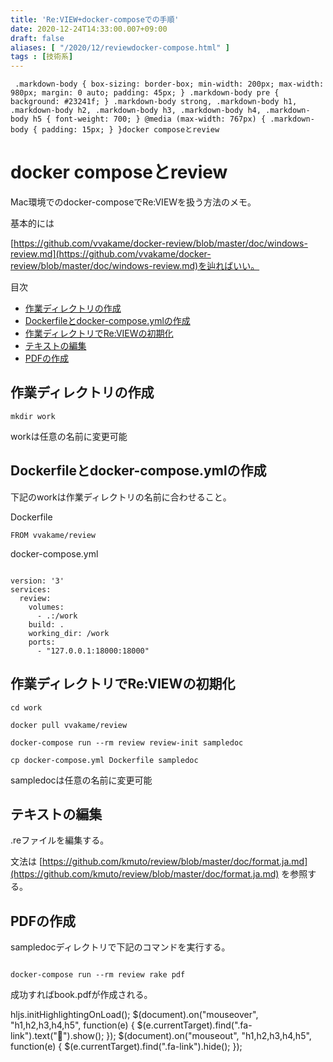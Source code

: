 ```yaml
---
title: 'Re:VIEW+docker-composeでの手順'
date: 2020-12-24T14:33:00.007+09:00
draft: false
aliases: [ "/2020/12/reviewdocker-compose.html" ]
tags : [技術系]
---
```


     .markdown-body { box-sizing: border-box; min-width: 200px; max-width: 980px; margin: 0 auto; padding: 45px; } .markdown-body pre { background: #23241f; } .markdown-body strong, .markdown-body h1, .markdown-body h2, .markdown-body h3, .markdown-body h4, .markdown-body h5 { font-weight: 700; } @media (max-width: 767px) { .markdown-body { padding: 15px; } }docker composeとreview

docker composeとreview[](#docker_composeとreview "docker_composeとreview")
=======================================================================

Mac環境でのdocker-composeでRe:VIEWを扱う方法のメモ。

基本的には

[https://github.com/vvakame/docker-review/blob/master/doc/windows-review.md](https://github.com/vvakame/docker-review/blob/master/doc/windows-review.md)を辿ればいい。

目次

*   [作業ディレクトリの作成](#作業ディレクトリの作成)
*   [Dockerfileとdocker-compose.ymlの作成](#Dockerfileとdocker-compose.ymlの作成)
*   [作業ディレクトリでRe:VIEWの初期化](#作業ディレクトリでRe:VIEWの初期化)
*   [テキストの編集](#テキストの編集)
*   [PDFの作成](#PDFの作成)

作業ディレクトリの作成[](#作業ディレクトリの作成 "作業ディレクトリの作成")
-----------------------------------------

```
mkdir work
```

workは任意の名前に変更可能

Dockerfileとdocker-compose.ymlの作成[](#Dockerfileとdocker-compose.ymlの作成 "Dockerfileとdocker-compose.ymlの作成")
--------------------------------------------------------------------------------------------------------

下記のworkは作業ディレクトリの名前に合わせること。

Dockerfile

```
FROM vvakame/review
```

docker-compose.yml

```
  
version: '3'  
services:  
  review:  
    volumes:  
      - .:/work  
    build: .  
    working_dir: /work  
    ports:  
      - "127.0.0.1:18000:18000"
```

作業ディレクトリでRe:VIEWの初期化[](#作業ディレクトリでRe:VIEWの初期化 "作業ディレクトリでRe:VIEWの初期化")
--------------------------------------------------------------------

```
cd work  
  
docker pull vvakame/review  
  
docker-compose run --rm review review-init sampledoc  
  
cp docker-compose.yml Dockerfile sampledoc  

```

sampledocは任意の名前に変更可能

テキストの編集[](#テキストの編集 "テキストの編集")
-----------------------------

.reファイルを編集する。

文法は [https://github.com/kmuto/review/blob/master/doc/format.ja.md](https://github.com/kmuto/review/blob/master/doc/format.ja.md) を参照する。

PDFの作成[](#PDFの作成 "PDFの作成")
--------------------------

sampledocディレクトリで下記のコマンドを実行する。

```
  
docker-compose run --rm review rake pdf  

```

成功すればbook.pdfが作成される。

hljs.initHighlightingOnLoad(); $(document).on("mouseover", "h1,h2,h3,h4,h5", function(e) { $(e.currentTarget).find(".fa-link").text("🔗").show(); }); $(document).on("mouseout", "h1,h2,h3,h4,h5", function(e) { $(e.currentTarget).find(".fa-link").hide(); });